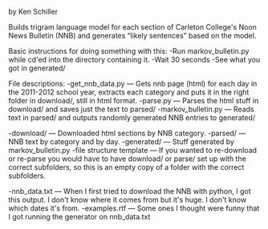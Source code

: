 by Ken Schiller

Builds trigram language model for each section of Carleton College's Noon News Bulletin (NNB) and generates “likely sentences” based on the model.

Basic instructions for doing something with this:
  -Run markov_bulletin.py while cd'ed into the directory containing it.
  -Wait 30 seconds
  -See what you got in generated/

File descriptions:
  -get_nnb_data.py — Gets nnb page (html) for each day in the 2011-2012 school year, extracts each category and puts it in the right folder in download/, still in html format.
  -parse.py — Parses the html stuff in download/ and saves just the text to parsed/
  -markov_bulletin.py — Reads text in parsed/ and outputs randomly generated NNB entries to generated/

  -download/ — Downloaded html sections by NNB category.
  -parsed/ — NNB text by category and by day.
  -generated/ — Stuff generated by markov_bulletin.py
  -file structure template — If you wanted to re-download or re-parse you would have to have download/ or parse/ set up with the correct subfolders, so this is an empty copy of a folder with the correct subfolders.

  -nnb_data.txt — When I first tried to download the NNB with python, I got this output. I don't know where it comes from but it's huge. I don't know which dates it's from.
  -examples.rtf — Some ones I thought were funny that I got running the generator on nnb_data.txt
